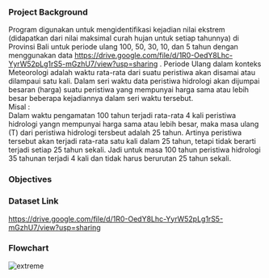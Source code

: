 ### Project Background

Program digunakan untuk mengidentifikasi kejadian nilai ekstrem (didapatkan dari nilai maksimal curah hujan untuk setiap tahunnya) di Provinsi Bali untuk periode ulang 100, 50, 30, 10, dan 5 tahun dengan menggunakan data https://drive.google.com/file/d/1R0-OedY8Lhc-YyrW52pLg1rS5-mGzhU7/view?usp=sharing . Periode Ulang dalam konteks Meteorologi adalah waktu rata-rata dari suatu peristiwa akan disamai atau dilampaui satu kali. Dalam seri waktu data peristiwa hidrologi akan dijumpai besaran (harga) suatu peristiwa yang mempunyai harga sama atau lebih besar beberapa kejadiannya dalam seri waktu tersebut.  
Misal :  
Dalam waktu pengamatan 100 tahun terjadi rata-rata 4 kali peristiwa hidrologi yangn mempunyai harga sama atau lebih besar, maka masa ulang (T) dari peristiwa hidrologi tersbeut adalah 25 tahun. Artinya peristiwa tersebut akan terjadi rata-rata satu kali dalam 25 tahun, tetapi tidak berarti terjadi setiap 25 tahun sekali. Jadi untuk masa 100 tahun peristiwa hidrologi 35 tahunan terjadi 4 kali dan tidak harus berurutan 25 tahun sekali. 


### Objectives

### Dataset Link
https://drive.google.com/file/d/1R0-OedY8Lhc-YyrW52pLg1rS5-mGzhU7/view?usp=sharing

### Flowchart
![extreme](https://github.com/agastiayudya/Precipitation_Extreme_Value_With_Return_Period/assets/96803882/ed25a4f9-82e4-4658-aa2b-f361977177b3)
